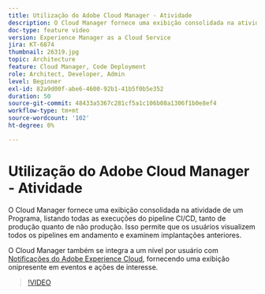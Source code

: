 ```yaml
---
title: Utilização do Adobe Cloud Manager - Atividade
description: O Cloud Manager fornece uma exibição consolidada na atividade de um Programa, listando todas as execuções do pipeline CI/CD, tanto de produção quanto de não produção. Isso permite que os usuários visualizem todos os pipelines em andamento e examinem implantações anteriores.
doc-type: feature video
version: Experience Manager as a Cloud Service
jira: KT-6874
thumbnail: 26319.jpg
topic: Architecture
feature: Cloud Manager, Code Deployment
role: Architect, Developer, Admin
level: Beginner
exl-id: 82a9d00f-abe6-4600-92b1-41b5f0b5e352
duration: 50
source-git-commit: 48433a5367c281cf5a1c106b08a1306f1b0e8ef4
workflow-type: tm+mt
source-wordcount: '102'
ht-degree: 0%

---
```


# Utilização do Adobe Cloud Manager - Atividade

O Cloud Manager fornece uma exibição consolidada na atividade de um Programa, listando todas as execuções do pipeline CI/CD, tanto de produção quanto de não produção. Isso permite que os usuários visualizem todos os pipelines em andamento e examinem implantações anteriores.

O Cloud Manager também se integra a um nível por usuário com [Notificações do Adobe Experience Cloud](https://experienceleague.adobe.com/docs/experience-manager-cloud-manager/using/how-to-use/notifications.html?lang=pt-BR), fornecendo uma exibição onipresente em eventos e ações de interesse.

>[!VIDEO](https://video.tv.adobe.com/v/34280?quality=12&learn=on&captions=por_br)
